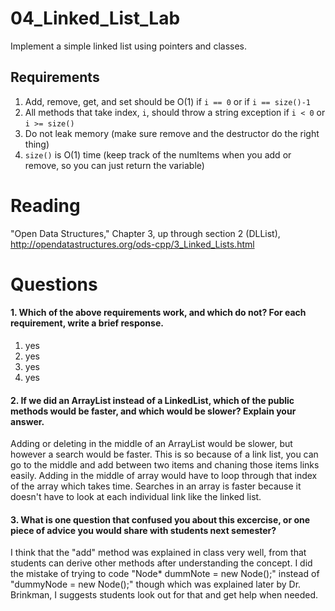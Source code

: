 04_Linked_List_Lab
==================

Implement a simple linked list using pointers and classes.

Requirements
------------

1. Add, remove, get, and set should be O(1) if `i == 0` or if `i == size()-1`
2. All methods that take index, `i`, should throw a string exception if `i < 0` or `i >= size()`
3. Do not leak memory (make sure remove and the destructor do the right thing)
4. `size()` is O(1) time (keep track of the numItems when you add or remove, so you can just return the variable)

Reading
=======
"Open Data Structures," Chapter 3, up through section 2 (DLList), http://opendatastructures.org/ods-cpp/3_Linked_Lists.html

Questions
=========

#### 1. Which of the above requirements work, and which do not? For each requirement, write a brief response.

1. yes
2. yes
3. yes
4. yes

#### 2. If we did an ArrayList instead of a LinkedList, which of the public methods would be faster, and which would be slower? Explain your answer.
Adding or deleting in the middle of an ArrayList would be slower, but however a search would be faster. This is so because of a link list, you can go to the middle and add between two items and chaning those items links easily. Adding in the middle of array would have to loop through that index of the array which takes time. Searches in an array is faster because it doesn't have to look at each individual link like the linked list.

#### 3. What is one question that confused you about this excercise, or one piece of advice you would share with students next semester?
I think that the "add" method was explained in class very well, from that students can derive other methods after understanding the concept. I did the mistake of trying to code "Node* dummNote = new Node();" instead of "dummyNode = new Node();" though which was explained later by Dr. Brinkman, I suggests students look out for that and get help when needed.

